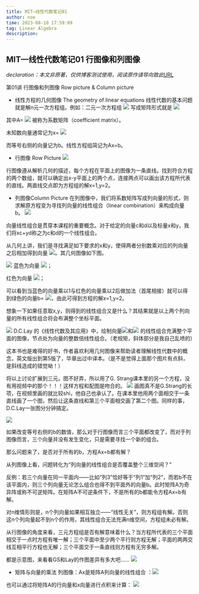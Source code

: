 ```yaml
---
title: MIT—线性代数笔记01
author: noe
time: 2023-08-10 17:59:09
tag: Linear Algebra
description:
---
```



## MIT—线性代数笔记01 行图像和列图像
*declaration：本文非原著，仅供博客测试使用，阅读原作请导向致此*[URL](https://zhuanlan.zhihu.com/p/45708880)

第01讲 行图像和列图像 Row picture & Column picture
* 线性方程的几何图像 The geometry of linear equations
线性代数的基本问题就是解n元一次方程组。例如：二元一次方程组
![](https://noneofever.github.io/blog_file/blog/assets/images/1.png)
写成矩阵形式就是
![](https://noneofever.github.io/blog_file/blog/assets/images/2.png)

其中A= ![](https://noneofever.github.io/blog_file/blog/assets/images/3.png)
被称为系数矩阵（coefficient matrix）。

未知数向量通常记为x= ![](https://noneofever.github.io/blog_file/blog/assets/images/4.png)

而等号右侧的向量记为b。线性方程组简记为Ax=b。

* 行图像 Row Picture
  ![](https://noneofever.github.io/blog_file/blog/assets/images/5.png)

行图像遵从解析几何的描述，每个方程在平面上的图像为一条直线。找到符合方程的两个数组，就可以确定出x-y平面上的两个点，连接两点可以画出该方程所代表的直线。两直线交点即为方程组的解x=1,y=2。

* 列图像Column Picture
在列图像中，我们将系数矩阵写成列向量的形式，则求解原方程变为寻找列向量的线性组合（linear combination）来构成向量b。
![](https://noneofever.github.io/blog_file/blog/assets/images/6.png)

向量线性组合是贯穿本课程的重要概念。对于给定的向量c和d以及标量x和y，我们将xc+yd称之为c和d的一个线性组合。

从几何上讲，我们是寻找满足如下要求的x和y，使得两者分别数乘对应的列向量之后相加得到向量 
![](https://noneofever.github.io/blog_file/blog/assets/images/7.png)。其几何图像如下图。

![](https://noneofever.github.io/blog_file/blog/assets/images/8.png)
蓝色为向量 
 ![](https://noneofever.github.io/blog_file/blog/assets/images/9.png)；

红色为向量 
 ![](https://noneofever.github.io/blog_file/blog/assets/images/10.png)；

可以看到当蓝色的向量乘以1与红色的向量乘以2后做加法（首尾相接）就可以得到绿色的向量b=
![](https://noneofever.github.io/blog_file/blog/assets/images/11.png)，由此可得到方程的解x=1,y=2。

想象一下如果任意取x,y，则得到的线性组合又是什么？其结果就是以上两个列向量的所有线性组合将会布满整个坐标平面。

![](https://noneofever.github.io/blog_file/blog/assets/images/12.png)
D.C.Lay 的《线性代数及其应用》中，绘制向量![](https://noneofever.github.io/blog_file/blog/assets/images/13.png)和![](https://noneofever.github.io/blog_file/blog/assets/images/14.png)
的线性组合充满整个平面的图像，节点处为向量的整数倍线性组合。（老规矩，斜体部分是我自己乱喷的）

这本书也是难得的好书，作者喜欢利用几何图像来帮助读者理解线性代数中的概念，英文版出到第5版了，华章出过中译本。（是不是觉得上面那个图片有点斜，是斜线造成的错觉呦！）

将以上讨论扩展到三元。图不好弄，所以用了G. Strang课本里的另一个方程，没有用视频中的那个！！！这样方程和配图是吻合的。 
![](https://noneofever.github.io/blog_file/blog/assets/images/15.png)
画图真不是G.Strang的长项，在视频里画的就比较shi，他自己也承认了。在课本里他用两个面相交于一条直线画了一个图，然后让这条直线和第三个平面相交画了第二个图。同样的事，D.C.Lay一张图分分钟搞定。

![](https://noneofever.github.io/blog_file/blog/assets/images/16.png)


如果改变等号右侧的b的数值，那么对于行图像而言三个平面都改变了，而对于列图像而言，三个向量并没有发生变化，只是需要寻找一个新的组合。

那么问题来了，是否对于所有的b，方程Ax=b都有解？

从列图像上看，问题转化为“列向量的线性组合是否覆盖整个三维空间？”

反例：若三个向量在同一平面内——比如“列3”恰好等于“列1”加“列2”，而若b不在该平面内，则三个列向量无论怎么组合也得不到平面外的向量b。此时矩阵A为奇异阵或称不可逆矩阵。在矩阵A不可逆条件下，不是所有的b都能令方程Ax=b有解。

对n维情形则是，n个列向量如果相互独立——“线性无关”，则方程组有解。否则这n个列向量起不到n个的作用，其线性组合无法充满n维空间，方程组未必有解。

从行图像的角度来看，三元方程组是否有解意味着什么？当方程所代表的三个平面相交于一点时方程有唯一解；三个平面中至少两个平行则方程无解；平面的两两交线互相平行方程也无解；三个平面交于一条直线则方程有无穷多解。

都是示意图，来看看GS和Lay的作图差异有多大吧……
![](https://noneofever.github.io/blog_file/blog/assets/images/17.png)
* 矩阵与向量的乘法
列图像：Ax是矩阵A列向量的线性组合 ：![](https://noneofever.github.io/blog_file/blog/assets/images/18.png) 

也可以通过将矩阵A的行向量和x向量进行点积来计算：
![](https://noneofever.github.io/blog_file/blog/assets/images/19.png)


